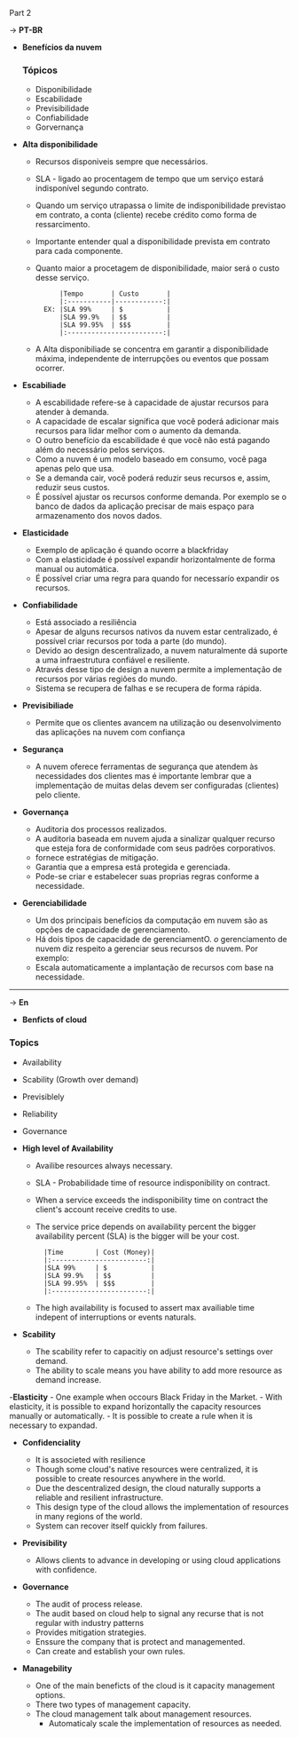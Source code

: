 Part 2

-> **PT-BR**

- **Benefícios da nuvem**
    ### Tópicos

    - Disponibilidade
    - Escabilidade
    - Previsibilidade
    - Confiabilidade
    - Gorvernança

- **Alta disponibilidade**
    - Recursos disponiveis sempre que necessários.
    - SLA - ligado ao procentagem de tempo que um serviço estará indisponível segundo contrato.
    - Quando um serviço utrapassa o limite de indisponibilidade previstao em contrato, a conta (cliente) recebe crédito como forma de ressarcimento.
    - Importante entender qual a disponibilidade prevista em contrato para cada componente.
    - Quanto maior a procetagem de disponibilidade, maior será o custo desse serviço.

                |Tempo       | Custo       |
                |:-----------|------------:|
            EX: |SLA 99%     | $           |
                |SLA 99.9%   | $$          |
                |SLA 99.95%  | $$$         |
                |:------------------------:|

    - A Alta disponibiliade se concentra em garantir a disponibilidade máxima, independente de interrupções ou eventos que possam ocorrer.

- **Escabiliade**
    - A escabilidade refere-se à capacidade de ajustar recursos para atender à demanda.
    - A capacidade de escalar significa que você poderá adicionar mais recursos para lidar melhor com o aumento da demanda.
    - O outro benefício da escabilidade é que você não está pagando além do necessário pelos serviços.
    - Como a nuvem é um modelo baseado em consumo, você paga apenas pelo que usa.
    - Se a demanda cair, você poderá reduzir seus recursos e, assim, reduzir seus custos.
    - É possível ajustar os recursos conforme demanda. Por exemplo se o banco de dados da aplicação precisar de mais espaço para armazenamento dos novos dados.
    
- **Elasticidade**
    - Exemplo de aplicação é quando ocorre a blackfriday
    - Com a elasticidade é possível expandir horizontalmente de forma manual ou automática.
    - É possível criar uma regra para quando for necessarío expandir os recursos.

- **Confiabilidade**
    - Está associado a resiliência
    - Apesar de alguns recursos nativos da nuvem estar centralizado, é possível criar recursos por toda a parte (do mundo).
    - Devido ao design descentralizado, a nuvem naturalmente dá suporte a uma infraestrutura confiável e resiliente.
    - Através desse tipo de design a nuvem permite a implementação de  recursos por várias regiões do mundo.
    - Sistema se recupera de falhas e se recupera de forma rápida.

- **Previsibiliade**
    - Permite que os clientes avancem na utilização ou desenvolvimento das aplicações na nuvem com confiança

- **Segurança**
    - A nuvem oferece ferramentas de segurança que atendem às necessidades dos clientes mas é importante lembrar que a implementação de muitas delas devem ser configuradas (clientes) pelo cliente.

- **Governança**
    - Auditoria dos processos realizados.
    - A auditoria baseada em nuvem ajuda a sinalizar qualquer recurso que esteja fora de conformidade com seus padrões corporativos.
    - fornece estratégias de mitigação.
    - Garantia que a empresa está protegida e gerenciada.
    - Pode-se criar e estabelecer suas proprias regras conforme a necessidade.

- **Gerenciabilidade**
    - Um dos principais benefícios da computação em nuvem são as opções de capacidade de gerenciamento.
    - Há dois tipos de capacidade de gerenciamentO.
    *o* gerenciamento de nuvem diz respeito a gerenciar seus recursos de nuvem. Por exemplo:
    - Escala automaticamente a implantação de recursos com base na necessidade.
    
-----------------------------------------------

-> **En**

- **Benficts of cloud**

### Topics

- Availability
- Scability (Growth over demand)
- Previsiblely
- Reliability
- Governance

- **High level of Availability**
    - Availibe resources always necessary.
    - SLA - Probabilidade time of resource indisponibility on contract.
    - When a service exceeds the indisponibility time on contract the client's account receive credits to use.
    - The service price depends on availability percent the bigger availability percent (SLA) is the bigger will be your cost.
        
            |Time        | Cost (Money)|
            |:------------------------:|
            |SLA 99%     | $           |
            |SLA 99.9%   | $$          |
            |SLA 99.95%  | $$$         |
            |:------------------------:|


    - The high availability is focused to assert max availiable time indepent of interruptions or events naturals.
    
- **Scability**
    - The scability refer to capacitiy on adjust resource's settings over demand.
    - The ability to scale means you have ability to add more resource as demand increase.

-**Elasticity**
    - One example when occours Black Friday in the Market.
    - With elasticity, it is possible to expand horizontally the capacity resources manually or automatically.
    - It is possible to create a rule when it is necessary to expandad.

- **Confidenciality**
    - It is associeted with resilience
    - Though some cloud's native resources were centralized, it is possible to create resources anywhere in the world.
    - Due the descentralized design, the cloud naturally  supports a reliable  and resilient infrastructure.
    - This design type of the cloud allows the implementation of resources in many regions of the world.
    - System can recover itself quickly from failures.

- **Previsibility**
    - Allows clients to advance in developing or using cloud applications with confidence.
    
- **Governance**
    - The audit of process release.
    - The audit based on cloud help to signal any recurse that is not regular with industry patterns
    - Provides  mitigation strategies.
    - Enssure the company that is protect and managemented.
    - Can create and establish your own rules.

- **Managebility**
    - One of the main beneficts of the cloud is it capacity management options.
    - There two types of management capacity.
    - The cloud management talk about management resources.
        - Automaticaly scale the implementation of resources as needed.

